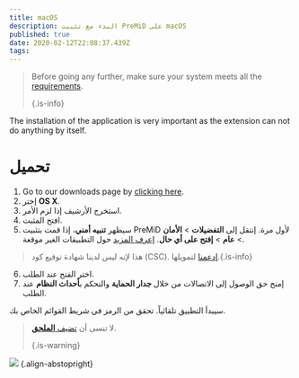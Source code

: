 ```yaml
---
title: macOS
description: البدء مع تثبيت PreMiD على macOS
published: true
date: 2020-02-12T22:08:37.439Z
tags:
---
```


> Before going any further, make sure your system meets all the [requirements](/install/requirements). 
> 
> {.is-info}

The installation of the application is very important as the extension can not do anything by itself.

# تحميل
1. Go to our downloads page by [clicking here](https://premid.app/downloads).
2. إختر **OS X**.
3. استخرج الأرشيف إذا لزم الأمر.
4. افتح المثبت.
5. سيظهر **تنبيه أمني**، إذا قمت بتثبيت PreMiD لأول مرة. إنتقل إلى **التفضيلات** > **الأمان** > **عام** > **إفتح على أي حال**. [إعرف المزيد](https://support.apple.com/guide/mac-help/open-a-mac-app-from-an-unidentified-developer-mh40616/mac) حول التطبيقات الغير موقعة.
> هذا لإنه ليس لدينا شهادة توقيع كود (CSC). [إدعمنا](https://www.patreon.com/Timeraa) لتمويلها.{.is-info}
6. اختر الفتح عند الطلب.
7. إمنح حق الوصول إلى الاتصالات من خلال **جدار الحماية** والتحكم ب**أحداث النظام** عند الطلب.

سيبدأ التطبيق تلقائياً. تحقق من الرمز في شريط القوائم الخاص بك.

> لا تنسى أن [تضيف **الملحق**](/install). 
> 
> {.is-warning}

![](https://img.icons8.com/color/2x/mac-logo.png) {.align-abstopright}